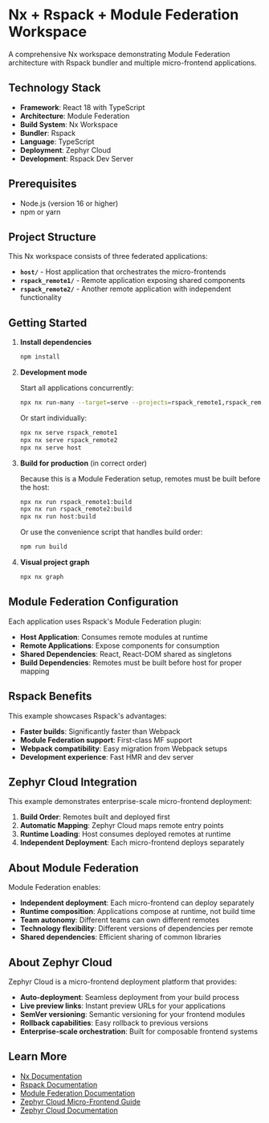 # Nx + Rspack + Module Federation Workspace

A comprehensive Nx workspace demonstrating Module Federation architecture with Rspack bundler and multiple micro-frontend applications.

## Technology Stack

- **Framework**: React 18 with TypeScript
- **Architecture**: Module Federation
- **Build System**: Nx Workspace
- **Bundler**: Rspack
- **Language**: TypeScript
- **Deployment**: Zephyr Cloud
- **Development**: Rspack Dev Server

## Prerequisites

- Node.js (version 16 or higher)
- npm or yarn

## Project Structure

This Nx workspace consists of three federated applications:

- **`host/`** - Host application that orchestrates the micro-frontends
- **`rspack_remote1/`** - Remote application exposing shared components
- **`rspack_remote2/`** - Another remote application with independent functionality

## Getting Started

1. **Install dependencies**
   ```bash
   npm install
   ```

2. **Development mode**
   
   Start all applications concurrently:
   ```bash
   npx nx run-many --target=serve --projects=rspack_remote1,rspack_remote2,host --parallel
   ```
   
   Or start individually:
   ```bash
   npx nx serve rspack_remote1
   npx nx serve rspack_remote2
   npx nx serve host
   ```

3. **Build for production** (in correct order)
   
   Because this is a Module Federation setup, remotes must be built before the host:
   
   ```bash
   npx nx run rspack_remote1:build
   npx nx run rspack_remote2:build
   npx nx run host:build
   ```
   
   Or use the convenience script that handles build order:
   ```bash
   npm run build
   ```

4. **Visual project graph**
   ```bash
   npx nx graph
   ```

## Module Federation Configuration

Each application uses Rspack's Module Federation plugin:

- **Host Application**: Consumes remote modules at runtime
- **Remote Applications**: Expose components for consumption
- **Shared Dependencies**: React, React-DOM shared as singletons
- **Build Dependencies**: Remotes must be built before host for proper mapping

## Rspack Benefits

This example showcases Rspack's advantages:
- **Faster builds**: Significantly faster than Webpack
- **Module Federation support**: First-class MF support
- **Webpack compatibility**: Easy migration from Webpack setups
- **Development experience**: Fast HMR and dev server

## Zephyr Cloud Integration

This example demonstrates enterprise-scale micro-frontend deployment:

1. **Build Order**: Remotes built and deployed first
2. **Automatic Mapping**: Zephyr Cloud maps remote entry points
3. **Runtime Loading**: Host consumes deployed remotes at runtime  
4. **Independent Deployment**: Each micro-frontend deploys separately

## About Module Federation

Module Federation enables:
- **Independent deployment**: Each micro-frontend can deploy separately
- **Runtime composition**: Applications compose at runtime, not build time
- **Team autonomy**: Different teams can own different remotes  
- **Technology flexibility**: Different versions of dependencies per remote
- **Shared dependencies**: Efficient sharing of common libraries

## About Zephyr Cloud

Zephyr Cloud is a micro-frontend deployment platform that provides:
- **Auto-deployment**: Seamless deployment from your build process
- **Live preview links**: Instant preview URLs for your applications
- **SemVer versioning**: Semantic versioning for your frontend modules
- **Rollback capabilities**: Easy rollback to previous versions
- **Enterprise-scale orchestration**: Built for composable frontend systems

## Learn More

- [Nx Documentation](https://nx.dev/)
- [Rspack Documentation](https://rspack.dev/)
- [Module Federation Documentation](https://module-federation.io/)
- [Zephyr Cloud Micro-Frontend Guide](https://docs.zephyr-cloud.io/how-to/mf-guide)
- [Zephyr Cloud Documentation](https://docs.zephyr-cloud.io)